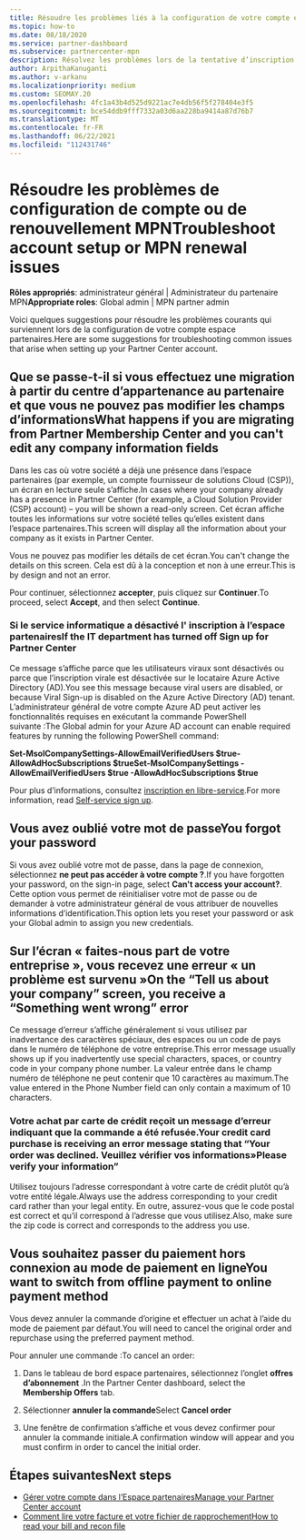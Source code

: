 ```yaml
---
title: Résoudre les problèmes liés à la configuration de votre compte espace partenaires ou à des problèmes de renouvellement MPN
ms.topic: how-to
ms.date: 08/18/2020
ms.service: partner-dashboard
ms.subservice: partnercenter-mpn
description: Résolvez les problèmes lors de la tentative d’inscription dans l’espace partenaires. Répond aux défis avec les modes de paiement, les oublis de mots de passe et bien plus encore.
author: ArpithaKanuganti
ms.author: v-arkanu
ms.localizationpriority: medium
ms.custom: SEOMAY.20
ms.openlocfilehash: 4fc1a43b4d525d9221ac7e4db56f5f278404e3f5
ms.sourcegitcommit: bce54ddb9fff7332a03d6aa228ba9414a87d76b7
ms.translationtype: MT
ms.contentlocale: fr-FR
ms.lasthandoff: 06/22/2021
ms.locfileid: "112431746"
---
```

# <a name="troubleshoot-account-setup-or-mpn-renewal-issues"></a><span data-ttu-id="a0f58-104">Résoudre les problèmes de configuration de compte ou de renouvellement MPN</span><span class="sxs-lookup"><span data-stu-id="a0f58-104">Troubleshoot account setup or MPN renewal issues</span></span>

<span data-ttu-id="a0f58-105">**Rôles appropriés**: administrateur général | Administrateur du partenaire MPN</span><span class="sxs-lookup"><span data-stu-id="a0f58-105">**Appropriate roles**: Global admin | MPN partner admin</span></span>
 
<span data-ttu-id="a0f58-106">Voici quelques suggestions pour résoudre les problèmes courants qui surviennent lors de la configuration de votre compte espace partenaires.</span><span class="sxs-lookup"><span data-stu-id="a0f58-106">Here are some suggestions for troubleshooting common issues that arise when setting up your Partner Center account.</span></span>

## <a name="what-happens-if-you-are-migrating-from-partner-membership-center-and-you-cant-edit-any-company-information-fields"></a><span data-ttu-id="a0f58-107">Que se passe-t-il si vous effectuez une migration à partir du centre d’appartenance au partenaire et que vous ne pouvez pas modifier les champs d’informations</span><span class="sxs-lookup"><span data-stu-id="a0f58-107">What happens if you are migrating from Partner Membership Center and you can't edit any company information fields</span></span>

<span data-ttu-id="a0f58-108">Dans les cas où votre société a déjà une présence dans l’espace partenaires (par exemple, un compte fournisseur de solutions Cloud (CSP)), un écran en lecture seule s’affiche.</span><span class="sxs-lookup"><span data-stu-id="a0f58-108">In cases where your company already has a presence in Partner Center (for example, a Cloud Solution Provider (CSP) account) – you will be shown a read-only screen.</span></span> <span data-ttu-id="a0f58-109">Cet écran affiche toutes les informations sur votre société telles qu’elles existent dans l’espace partenaires.</span><span class="sxs-lookup"><span data-stu-id="a0f58-109">This screen will display all the information about your company as it exists in Partner Center.</span></span>

<span data-ttu-id="a0f58-110">Vous ne pouvez pas modifier les détails de cet écran.</span><span class="sxs-lookup"><span data-stu-id="a0f58-110">You can't change the details on this screen.</span></span> <span data-ttu-id="a0f58-111">Cela est dû à la conception et non à une erreur.</span><span class="sxs-lookup"><span data-stu-id="a0f58-111">This is by design and not an error.</span></span>

<span data-ttu-id="a0f58-112">Pour continuer, sélectionnez **accepter**, puis cliquez sur **Continuer**.</span><span class="sxs-lookup"><span data-stu-id="a0f58-112">To proceed, select **Accept**, and then select **Continue**.</span></span>


### <a name="if-the-it-department-has-turned-off-sign-up-for-partner-center"></a><span data-ttu-id="a0f58-113">Si le service informatique a désactivé l' **inscription à l’espace partenaires**</span><span class="sxs-lookup"><span data-stu-id="a0f58-113">If the IT department has turned off **Sign up for Partner Center**</span></span>

<span data-ttu-id="a0f58-114">Ce message s’affiche parce que les utilisateurs viraux sont désactivés ou parce que l’inscription virale est désactivée sur le locataire Azure Active Directory (AD).</span><span class="sxs-lookup"><span data-stu-id="a0f58-114">You see this message because viral users are disabled, or because Viral Sign-up is disabled on the Azure Active Directory (AD) tenant.</span></span> <span data-ttu-id="a0f58-115">L’administrateur général de votre compte Azure AD peut activer les fonctionnalités requises en exécutant la commande PowerShell suivante :</span><span class="sxs-lookup"><span data-stu-id="a0f58-115">The Global admin for your Azure AD account can enable required features by running the following PowerShell command:</span></span>

<span data-ttu-id="a0f58-116">**Set-MsolCompanySettings-AllowEmailVerifiedUsers $true-AllowAdHocSubscriptions $true**</span><span class="sxs-lookup"><span data-stu-id="a0f58-116">**Set-MsolCompanySettings -AllowEmailVerifiedUsers $true -AllowAdHocSubscriptions $true**</span></span>

<span data-ttu-id="a0f58-117">Pour plus d’informations, consultez [inscription en libre-service](/azure/active-directory/users-groups-roles/directory-self-service-signup).</span><span class="sxs-lookup"><span data-stu-id="a0f58-117">For more information, read [Self-service sign up](/azure/active-directory/users-groups-roles/directory-self-service-signup).</span></span>

## <a name="you-forgot-your-password"></a><span data-ttu-id="a0f58-118">Vous avez oublié votre mot de passe</span><span class="sxs-lookup"><span data-stu-id="a0f58-118">You forgot your password</span></span>

<span data-ttu-id="a0f58-119">Si vous avez oublié votre mot de passe, dans la page de connexion, sélectionnez **ne peut pas accéder à votre compte ?**.</span><span class="sxs-lookup"><span data-stu-id="a0f58-119">If you have forgotten your password, on the sign-in page, select **Can't access your account?**.</span></span> <span data-ttu-id="a0f58-120">Cette option vous permet de réinitialiser votre mot de passe ou de demander à votre administrateur général de vous attribuer de nouvelles informations d’identification.</span><span class="sxs-lookup"><span data-stu-id="a0f58-120">This option lets you reset your password or ask your Global admin to assign you new credentials.</span></span>

## <a name="on-the-tell-us-about-your-company-screen-you-receive-a-something-went-wrong-error"></a><span data-ttu-id="a0f58-121">Sur l’écran « faites-nous part de votre entreprise », vous recevez une erreur « un problème est survenu »</span><span class="sxs-lookup"><span data-stu-id="a0f58-121">On the “Tell us about your company” screen, you receive a “Something went wrong” error</span></span>

<span data-ttu-id="a0f58-122">Ce message d’erreur s’affiche généralement si vous utilisez par inadvertance des caractères spéciaux, des espaces ou un code de pays dans le numéro de téléphone de votre entreprise.</span><span class="sxs-lookup"><span data-stu-id="a0f58-122">This error message usually shows up if you inadvertently use special characters, spaces, or country code in your company phone number.</span></span> <span data-ttu-id="a0f58-123">La valeur entrée dans le champ numéro de téléphone ne peut contenir que 10 caractères au maximum.</span><span class="sxs-lookup"><span data-stu-id="a0f58-123">The value entered in the Phone Number field can only contain a maximum of 10 characters.</span></span>


### <a name="your-credit-card-purchase-is-receiving-an-error-message-stating-that-your-order-was-declined-please-verify-your-information"></a><span data-ttu-id="a0f58-124">Votre achat par carte de crédit reçoit un message d’erreur indiquant que la commande a été refusée.</span><span class="sxs-lookup"><span data-stu-id="a0f58-124">Your credit card purchase is receiving an error message stating that “Your order was declined.</span></span> <span data-ttu-id="a0f58-125">Veuillez vérifier vos informations»</span><span class="sxs-lookup"><span data-stu-id="a0f58-125">Please verify your information”</span></span>


<span data-ttu-id="a0f58-126">Utilisez toujours l’adresse correspondant à votre carte de crédit plutôt qu’à votre entité légale.</span><span class="sxs-lookup"><span data-stu-id="a0f58-126">Always use the address corresponding to your credit card rather than your legal entity.</span></span> <span data-ttu-id="a0f58-127">En outre, assurez-vous que le code postal est correct et qu’il correspond à l’adresse que vous utilisez.</span><span class="sxs-lookup"><span data-stu-id="a0f58-127">Also, make sure the zip code is correct and corresponds to the address you use.</span></span>

## <a name="you-want-to-switch-from-offline-payment-to-online-payment-method"></a><span data-ttu-id="a0f58-128">Vous souhaitez passer du paiement hors connexion au mode de paiement en ligne</span><span class="sxs-lookup"><span data-stu-id="a0f58-128">You want to switch from offline payment to online payment method</span></span> 

<span data-ttu-id="a0f58-129">Vous devez annuler la commande d’origine et effectuer un achat à l’aide du mode de paiement par défaut.</span><span class="sxs-lookup"><span data-stu-id="a0f58-129">You will need to cancel the original order and repurchase using the preferred payment method.</span></span>

<span data-ttu-id="a0f58-130">Pour annuler une commande :</span><span class="sxs-lookup"><span data-stu-id="a0f58-130">To cancel an order:</span></span>

1. <span data-ttu-id="a0f58-131">Dans le tableau de bord espace partenaires, sélectionnez l’onglet **offres d’abonnement** .</span><span class="sxs-lookup"><span data-stu-id="a0f58-131">In the Partner Center dashboard, select the **Membership Offers** tab.</span></span>

2. <span data-ttu-id="a0f58-132">Sélectionner **annuler la commande**</span><span class="sxs-lookup"><span data-stu-id="a0f58-132">Select **Cancel order**</span></span>

3. <span data-ttu-id="a0f58-133">Une fenêtre de confirmation s’affiche et vous devez confirmer pour annuler la commande initiale.</span><span class="sxs-lookup"><span data-stu-id="a0f58-133">A confirmation window will appear and you must confirm in order to cancel the initial order.</span></span>

## <a name="next-steps"></a><span data-ttu-id="a0f58-134">Étapes suivantes</span><span class="sxs-lookup"><span data-stu-id="a0f58-134">Next steps</span></span>

- [<span data-ttu-id="a0f58-135">Gérer votre compte dans l’Espace partenaires</span><span class="sxs-lookup"><span data-stu-id="a0f58-135">Manage your Partner Center account</span></span>](partner-center-account-setup.md)
- [<span data-ttu-id="a0f58-136">Comment lire votre facture et votre fichier de rapprochement</span><span class="sxs-lookup"><span data-stu-id="a0f58-136">How to read your bill and recon file</span></span>](read-your-bill.md)
